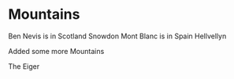 Mountains
=============

Ben Nevis
	is in Scotland
Snowdon
Mont Blanc
	is in Spain
Hellvellyn

Added some more Mountains

The Eiger
